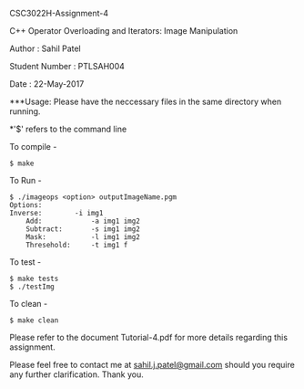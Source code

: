 CSC3022H-Assignment-4

C++ Operator Overloading and Iterators: Image Manipulation

Author : Sahil Patel

Student Number : PTLSAH004

Date : 22-May-2017

***Usage: Please have the neccessary files in the same directory when running.

*'$' refers to the command line

To compile - 

	$ make

To Run - 
	
	$ ./imageops <option> outputImageName.pgm
	Options:
	Inverse:        -i img1
        Add:            -a img1 img2
        Subtract:       -s img1 img2
        Mask:           -l img1 img2
        Thresehold:     -t img1 f

To test -
	
	$ make tests
	$ ./testImg
  
To clean - 
  	
	$ make clean

Please refer to the document Tutorial-4.pdf for more details regarding this assignment.

Please feel free to contact me at sahil.j.patel@gmail.com should you require any further clarification. Thank you.
